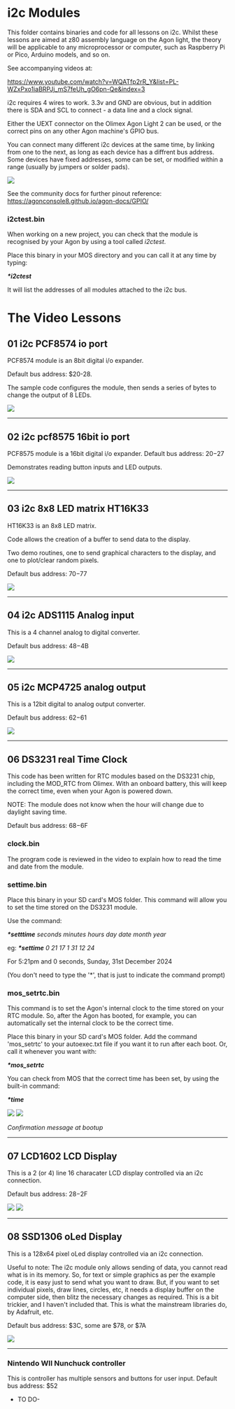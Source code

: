 # i2c Modules
This folder contains binaries and code for all lessons on i2c. Whilst these lessons are aimed at z80 assembly language on the Agon light, the theory will be applicable to any microprocessor or computer, such as Raspberry Pi or Pico, Arduino models, and so on.

See accompanying videos at:

https://www.youtube.com/watch?v=WQATfp2rR_Y&list=PL-WZxPxo1iaBRPJj_mS7feUh_gO6pn-Qe&index=3


i2c requires 4 wires to work. 3.3v and GND are obvious, but in addition there is SDA and SCL to connect - a data line and a clock signal.

Either the UEXT connector on the Olimex Agon Light 2 can be used, or the correct pins on any other Agon machine's GPIO bus.

You can connect many different i2c devices at the same time, by linking from one to the next, as long as each device has a diffrent bus address. Some devices have fixed addresses, some can be set, or modified within a range (usually by jumpers or solder pads).

![](./images/io_uext2.png)

See the community docs for further pinout reference:
https://agonconsole8.github.io/agon-docs/GPIO/

### i2ctest.bin

When working on a new project, you can check that the module is recognised by your Agon by using a tool called <i>i2ctest</I>.

Place this binary in your MOS directory and you can call it at any time by typing:

<B><i>*i2ctest</i></B>

It will list the addresses of all modules attached to the i2c bus.



# The Video Lessons

## 01 i2c PCF8574 io port

PCF8574 module is an 8bit digital i/o expander.

Default bus address: $20-28.

The sample code configures the module, then sends a series of bytes to change the output of 8 LEDs.

![](./images/io8bit.png)

<HR>

## 02 i2c pcf8575 16bit io port

PCF8575 module is a 16bit digital i/o expander.
Default bus address: $20-$27

Demonstrates reading button inputs and LED outputs.

![](./images/io16bit.png)

<HR>

## 03 i2c 8x8 LED matrix HT16K33

HT16K33 is an 8x8 LED matrix.

Code allows the creation of a buffer to send data to the display. 

Two demo routines, one to send graphical characters to the display, and one to plot/clear random pixels.

Default bus address: $70-$77

![](./images/matrix.png)

<HR>


## 04 i2c ADS1115 Analog input

This is a 4 channel analog to digital converter.

Default bus address: $48-$4B

![](./images/adc.png)
<HR>

## 05 i2c MCP4725 analog output

This is a 12bit digital to analog output converter.

Default bus address: $62-$61

![](./images/dac.png)

<HR>

## 06 DS3231 real Time Clock

This code has been written for RTC modules based on the DS3231 chip, including the MOD_RTC from Olimex.  With an onboard battery, this will keep the correct time, even when your Agon is powered down. 

NOTE: The module does not know when the hour will change due to daylight saving time.

Default bus address: $68-$6F

### clock.bin

The program code is reviewed in the video to explain how to read the time and date from the module.

### settime.bin

Place this binary in your SD card's MOS folder. This command will allow you to set the time stored on the DS3231 module. 

Use the command:

<B><i>*setttime</B> seconds minutes hours day date month year</i>

eg: 
<B><i>*settime</B> 0 21 17 1 31 12 24</i>

For 5:21pm and 0 seconds, Sunday, 31st December 2024

(You don't need to type the '*', that is just to indicate the command prompt)



### mos_setrtc.bin

This command is to set the Agon's internal clock to the time stored on your RTC module. So, after the Agon has booted, for example, you can automatically set the internal clock to be the correct time.

Place this binary in your SD card's MOS folder.
Add the command 'mos_setrtc' to your autoexec.txt file if you want it to run after each boot.
Or, call it whenever you want with:

<B><i>*mos_setrtc</i></B>

You can check from MOS that the correct time has been set, by using the built-in command:

<B><i>*time</i></B>

![](./images/rtc1.png)
![](./images/agontime.jpg)

<i>Confirmation message at bootup</i>

<HR>

## 07 LCD1602 LCD Display

This is a 2 (or 4) line 16 characater LCD display controlled via an i2c connection.

Default bus address: $28-$2F

![](./images/lcd.png)
![](./images/lcd2.png)

<HR>

## 08 SSD1306 oLed Display

This is a 128x64 pixel oLed display controlled via an i2c connection.

Useful to note: The i2c module only allows sending of data, you cannot read what is in its memory. So, for text or simple graphics as per the example code, it is easy just to send what you want to draw. But, if you want to set individual pixels, draw lines, circles, etc, it needs a display buffer on the computer side, then blitz the necessary changes as required. This is a bit trickier, and I haven't included that. This is what the mainstream libraries do, by Adafruit, etc.

Default bus address: $3C, some are $78, or $7A

![](./images/oled.png)

<HR>

### Nintendo WII Nunchuck controller
This is controller has multiple sensors and buttons for user input.
Default bus address: $52

- TO DO-


